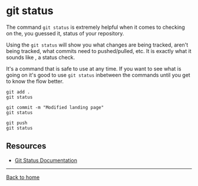 # git status

The command `git status` is extremely helpful when it comes to checking on the, you guessed it, status of your repository.

Using the `git status` will show you what changes are being tracked, aren't being tracked, what commits need to pushed/pulled, etc. It is exactly what it sounds like , a status check.

It's a command that is safe to use at any time. If you want to see what is going on it's good to use `git status` inbetween the commands until you get to know the flow better.

```
git add .
git status

git commit -m "Modified landing page"
git status

git push
git status
```

## Resources 

- [Git Status Documentation](https://git-scm.com/docs/git-status)

---

[Back to home](../README.md)

